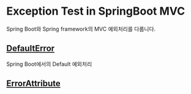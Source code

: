 # Exception Test in SpringBoot MVC

Spring Boot와 Spring framework의 MVC 예외처리를 다룹니다.

## [DefaultError](docs/DefaultError.md)
Spring Boot에서의 Default 예외처리
## [ErrorAttribute](docs/CustomErrorAttributes.md)